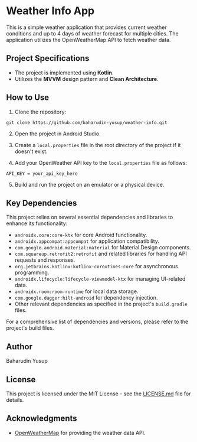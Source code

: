 # Weather Info App

This is a simple weather application that provides current weather conditions and up to 4 days of weather forecast for multiple cities. The application utilizes the OpenWeatherMap API to fetch weather data.

## Project Specifications

- The project is implemented using **Kotlin**.
- Utilizes the **MVVM** design pattern and **Clean Architecture**.

## How to Use

1. Clone the repository:

```shell
git clone https://github.com/baharudin-yusup/weather-info.git
```

2. Open the project in Android Studio.

3. Create a `local.properties` file in the root directory of the project if it doesn't exist.

4. Add your OpenWeather API key to the `local.properties` file as follows:

```properties
API_KEY = your_api_key_here
```

5. Build and run the project on an emulator or a physical device.

## Key Dependencies

This project relies on several essential dependencies and libraries to enhance its functionality:

- `androidx.core:core-ktx` for core Android functionality.
- `androidx.appcompat:appcompat` for application compatibility.
- `com.google.android.material:material` for Material Design components.
- `com.squareup.retrofit2:retrofit` and related libraries for handling API requests and responses.
- `org.jetbrains.kotlinx:kotlinx-coroutines-core` for asynchronous programming.
- `androidx.lifecycle:lifecycle-viewmodel-ktx` for managing UI-related data.
- `androidx.room:room-runtime` for local data storage.
- `com.google.dagger:hilt-android` for dependency injection.
- Other relevant dependencies as specified in the project's `build.gradle` files.

For a comprehensive list of dependencies and versions, please refer to the project's build files.

## Author

Baharudin Yusup

## License

This project is licensed under the MIT License - see the [LICENSE.md](LICENSE.md) file for details.

## Acknowledgments

- [OpenWeatherMap](https://openweathermap.org/api) for providing the weather data API.